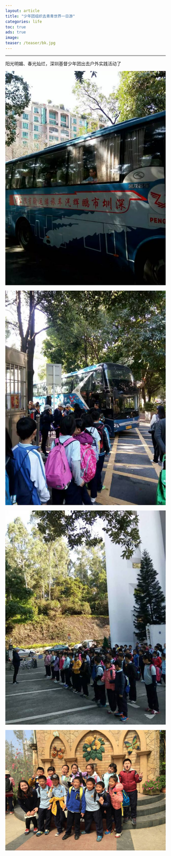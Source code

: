 ```yaml
---
layout: article
title: "少年团组织去青青世界一日游"
categories: life
toc: true
ads: true
image:
teaser: /teaser/bk.jpg
---
```


---

阳光明媚、春光灿烂，深圳基督少年团出去户外实践活动了

![df](https://github.com/storage201602/storage201602/blob/master/chenyifan2016/_posts/life/2016-03-26-1252life.md/0326_69.jpg?raw=true)

![df](https://github.com/storage201602/storage201602/blob/master/chenyifan2016/_posts/life/2016-03-26-1252life.md/0326_70.jpg?raw=true)

![df](https://github.com/storage201602/storage201602/blob/master/chenyifan2016/_posts/life/2016-03-26-1252life.md/0326_71.jpg?raw=true)

![df](https://github.com/storage201602/storage201602/blob/master/chenyifan2016/_posts/life/2016-03-26-1252life.md/0326_65.jpg?raw=true)
